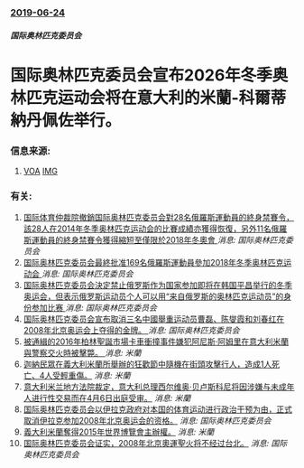 ### [2019-06-24](/news/2019/06/24/index.md)

##### 国际奥林匹克委员会
# 国际奥林匹克委员会宣布2026年冬季奥林匹克运动会将在意大利的米蘭-科爾蒂納丹佩佐举行。 




### 信息来源:

1. [VOA](https://www.voachinese.com/a/winter-olympics-2026-host-announced-20190624/4971979.html) [IMG](https://gdb.voanews.com/F847A189-2A85-4456-8FEF-EB0273E92B50_w1200_r1_s.jpg)

### 有关:

1. [国际体育仲裁院撤銷国际奥林匹克委员会對28名俄羅斯運動員的終身禁賽令，該28人在2014年冬季奥林匹克运动会的比賽成績亦獲得恢復，另外11名俄羅斯運動員的終身禁賽令獲得縮短至僅限於2018年冬奧會 ](/zh/news/2018/02/1/国际体育仲裁院撤銷国际奥林匹克委员会對28名俄羅斯運動員的終身禁賽令-該28人在2014年冬季奥林匹克运动会的比賽成績亦.md) _消息: 国际奥林匹克委员会_
2. [国际奥林匹克委员会最終批准169名俄羅斯運動員參加2018年冬季奥林匹克运动会 ](/zh/news/2018/01/28/国际奥林匹克委员会最終批准169名俄羅斯運動員參加2018年冬季奥林匹克运动会.md) _消息: 国际奥林匹克委员会_
3. [国际奥林匹克委员会決定禁止俄罗斯作为国家参加即将在韩国平昌举行的冬季奥运会，但表示俄罗斯运动员个人可以用“来自俄罗斯的奥林匹克运动员”的身份参加比赛 ](/zh/news/2017/12/5/国际奥林匹克委员会決定禁止俄罗斯作为国家参加即将在韩国平昌举行的冬季奥运会-但表示俄罗斯运动员个人可以用-来自俄罗斯的奥.md) _消息: 国际奥林匹克委员会_
4. [国际奥林匹克委员会宣布取消三名中國舉重运动员曹磊、陈燮霞和刘春红在2008年北京奥运会上夺得的金牌。 ](/zh/news/2017/01/12/国际奥林匹克委员会宣布取消三名中國舉重运动员曹磊-陈燮霞和刘春红在2008年北京奥运会上夺得的金牌.md) _消息: 国际奥林匹克委员会_
5. [被通緝的2016年柏林聖誕市場卡車衝撞事件嫌犯阿尼斯·阿姆里在意大利米蘭與警察交火時被擊斃。 ](/zh/news/2016/12/23/被通緝的2016年柏林聖誕市場卡車衝撞事件嫌犯阿尼斯-阿姆里在意大利米蘭與警察交火時被擊斃.md) _消息: 米蘭_
6. [ 迦納民眾在義大利米蘭所舉辦的狂歡節中隨機在街頭攻擊行人，造成1人死亡、4人受輕重傷。](/zh/news/2013/05/11/迦納民眾在義大利米蘭所舉辦的狂歡節中隨機在街頭攻擊行人-造成1人死亡-4人受輕重傷.md) _消息: 米蘭_
7. [意大利米兰地方法院裁定，意大利总理西尔维奥·贝卢斯科尼将因涉嫌与未成年人进行性交易而在4月6日出庭受审。](/zh/news/2011/02/15/意大利米兰地方法院裁定-意大利总理西尔维奥-贝卢斯科尼将因涉嫌与未成年人进行性交易而在4月6日出庭受审.md) _消息: 米蘭_
8. [国际奥林匹克委员会以伊拉克政府对本国的体育运动进行政治干预为由，正式取消伊拉克参加2008年北京奥运会的资格。](/zh/news/2008/07/24/国际奥林匹克委员会以伊拉克政府对本国的体育运动进行政治干预为由-正式取消伊拉克参加2008年北京奥运会的资格.md) _消息: 国际奥林匹克委员会_
9. [義大利米蘭奪得2015年世界博覽會主辦權。](/zh/news/2008/04/1/義大利米蘭奪得2015年世界博覽會主辦權.md) _消息: 米蘭_
10. [国际奥林匹克委员会证实，2008年北京奧運聖火将不经过台北。](/zh/news/2007/09/20/国际奥林匹克委员会证实-2008年北京奧運聖火将不经过台北.md) _消息: 国际奥林匹克委员会_
